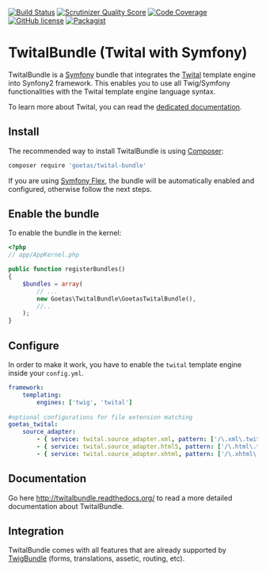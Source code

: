 [![Build Status](https://travis-ci.org/goetas/twital-bundle.png?branch=dev)](https://travis-ci.org/goetas/twital-bundle)
[![Scrutinizer Quality Score](https://scrutinizer-ci.com/g/goetas/twital-bundle/badges/quality-score.png)](https://scrutinizer-ci.com/g/goetas/twital-bundle/)
[![Code Coverage](https://scrutinizer-ci.com/g/goetas/twital-bundle/badges/coverage.png)](https://scrutinizer-ci.com/g/goetas/twital-bundle/)
[![GitHub license](https://img.shields.io/badge/license-MIT-blue.svg)](https://raw.githubusercontent.com/goetas/twital-bundle/master/LICENSE)
[![Packagist](https://img.shields.io/packagist/v/goetas/twital-bundle.svg)](https://packagist.org/packages/goetas/twital-bundle)

TwitalBundle (Twital with Symfony)
===================================


TwitalBundle is a [Symfony](http://symfony.com/) bundle that integrates the [Twital](https://github.com/goetas/twital/) template engine into Synfony2 framework.
This enables you to use all Twig/Symfony functionalities with the Twital template engine language syntax.

To learn more about Twital, you can read the [dedicated documentation](http://twital.readthedocs.org/).

Install
-------

The recommended way to install TwitalBundle is using [Composer](https://getcomposer.org/):

```bash
composer require 'goetas/twital-bundle'
```

If you are using [Symfony Flex](https://github.com/symfony/flex), the bundle will be automatically enabled
and configured, otherwise follow the next steps.

Enable the bundle 
-----------------



To enable the bundle in the kernel:

```php
<?php
// app/AppKernel.php

public function registerBundles()
{
    $bundles = array(
        // ...
        new Goetas\TwitalBundle\GoetasTwitalBundle(),
        //..
    );
}
```

Configure
---------

In order to make it work, you have to enable the ``twital`` template engine inside your ``config.yml``.


```yaml
framework:
    templating:
        engines: ['twig', 'twital']
        
#optional configurations for file extension matching 
goetas_twital:
    source_adapter:
        - { service: twital.source_adapter.xml, pattern: ['/\.xml\.twital$/', '/\.atom\.twital$/'] }
        - { service: twital.source_adapter.html5, pattern: ['/\.html\.twital$/', '/\.htm\.twital$/'] }
        - { service: twital.source_adapter.xhtml, pattern: ['/\.xhtml\.twital$/'] }    
```
Documentation
-------------

Go here http://twitalbundle.readthedocs.org/ to read a more detailed documentation about TwitalBundle.



Integration
----------

TwitalBundle comes with all features that are already supported by [TwigBundle](https://github.com/symfony/TwigBundle) 
(forms, translations, assetic, routing, etc).  
